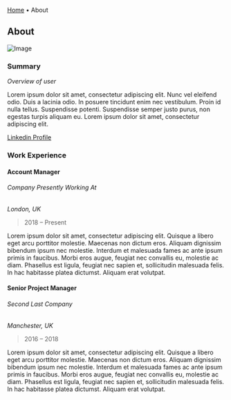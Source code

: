 [Home](./index.html) • About

## About

![Image](https://images.unsplash.com/photo-1472289065668-ce650ac443d2?ixlib=rb-1.2.1&ixid=eyJhcHBfaWQiOjEyMDd9&auto=format&fit=crop&w=5100&q=80)


### Summary

_Overview of user_

Lorem ipsum dolor sit amet, consectetur adipiscing elit. Nunc vel eleifend odio. Duis a lacinia odio. In posuere tincidunt enim nec vestibulum. Proin id nulla tellus. Suspendisse potenti. Suspendisse semper justo purus, non egestas turpis aliquam eu. Lorem ipsum dolor sit amet, consectetur adipiscing elit. 

[Linkedin Profile](https://www.linkedin.com/)


### Work Experience


#### Account Manager

###### Company Presently Working At 
_London, UK_
> 2018 – Present 

Lorem ipsum dolor sit amet, consectetur adipiscing elit. Quisque a libero eget arcu porttitor molestie. Maecenas non dictum eros. Aliquam dignissim bibendum ipsum nec molestie. Interdum et malesuada fames ac ante ipsum primis in faucibus. Morbi eros augue, feugiat nec convallis eu, molestie ac diam. Phasellus est ligula, feugiat nec sapien et, sollicitudin malesuada felis. In hac habitasse platea dictumst. Aliquam erat volutpat.


#### Senior Project Manager

###### Second Last Company 

_Manchester, UK_

> 2016 – 2018 

Lorem ipsum dolor sit amet, consectetur adipiscing elit. Quisque a libero eget arcu porttitor molestie. Maecenas non dictum eros. Aliquam dignissim bibendum ipsum nec molestie. Interdum et malesuada fames ac ante ipsum primis in faucibus. Morbi eros augue, feugiat nec convallis eu, molestie ac diam. Phasellus est ligula, feugiat nec sapien et, sollicitudin malesuada felis. In hac habitasse platea dictumst. Aliquam erat volutpat.
